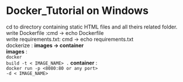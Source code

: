 # Docker_Tutorial on Windows
cd to directory containing static HTML files and all theirs related folder.<br>
write Dockerfile :cmd -> echo Dockerfile <br>
write requirements.txt: cmd -> echo requirements.txt <br>
dockerize : <b>images -> container </b><br>
<b>images</b> : <br>
<code>docker build -t < IMAGE_NAME> .<OR a folder directory></code>
<b>container</b> : <br>
<code>docker run -p <8080:80 or any port> -d < IMAGE_NAME></code>

